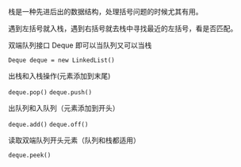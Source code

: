 栈是一种先进后出的数据结构，处理括号问题的时候尤其有用。

遇到左括号就入栈，遇到右括号就去栈中寻找最近的左括号，看是否匹配。

双端队列接口 Deque 即可以当队列又可以当栈

`Deque deque = new LinkedList()`

出栈和入栈操作(元素添加到末尾)

`deque.pop()` `deque.push()`

出队列和入队列（元素添加到开头）

`deque.add()` `deque.off()`

读取双端队列开头元素（队列和栈都适用）

`deque.peek()`